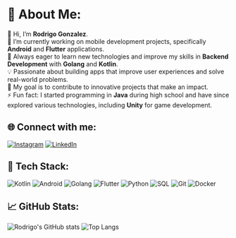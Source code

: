
# 💫 About Me:
👋 Hi, I’m **Rodrigo Gonzalez**.  
🔭 I’m currently working on mobile development projects, specifically **Android** and **Flutter** applications.  
🌱 Always eager to learn new technologies and improve my skills in **Backend Development** with **Golang** and **Kotlin**.  
💡 Passionate about building apps that improve user experiences and solve real-world problems.  
🎯 My goal is to contribute to innovative projects that make an impact.  
⚡ Fun fact: I started programming in **Java** during high school and have since explored various technologies, including **Unity** for game development.  

## 🌐 Connect with me:
[![Instagram](https://img.shields.io/badge/Instagram-%23E4405F.svg?logo=Instagram&logoColor=white)](https://instagram.com/rodrigo.gonzalez.0/) [![LinkedIn](https://img.shields.io/badge/LinkedIn-%230077B5.svg?logo=linkedin&logoColor=white)](https://linkedin.com/in/rodrigo-gonzalez-developer/) 

## 🚀 Tech Stack:
![Kotlin](https://img.shields.io/badge/kotlin-%237F52FF.svg?style=for-the-badge&logo=kotlin&logoColor=white)   ![Android](https://img.shields.io/badge/android-%2320232a.svg?style=for-the-badge&logo=android&logoColor=%a4c639)   ![Golang](https://img.shields.io/badge/go-%2300ADD8.svg?style=for-the-badge&logo=go&logoColor=white)  ![Flutter](https://img.shields.io/badge/flutter-%2302569B.svg?style=for-the-badge&logo=flutter&logoColor=white)  ![Python](https://img.shields.io/badge/python-%2302569B.svg?style=for-the-badge&logo=python&logoColor=white)  ![SQL](https://img.shields.io/badge/SQL-%23316192.svg?style=for-the-badge&logo=postgresql&logoColor=white)  ![Git](https://img.shields.io/badge/git-%23121011.svg?style=for-the-badge&logo=git&logoColor=white)   ![Docker](https://img.shields.io/badge/docker-%230db7ed.svg?style=for-the-badge&logo=docker&logoColor=white)  

## 📈 GitHub Stats:
![Rodrigo's GitHub stats](https://github-readme-stats.vercel.app/api?username=RodrigoGonzalez78&show_icons=true&theme=radical)  ![Top Langs](https://github-readme-stats.vercel.app/api/top-langs/?username=RodrigoGonzalez78&layout=compact&theme=radical)

